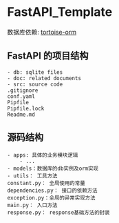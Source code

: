 # FastAPI_Template

数据库依赖: [tortoise-orm](https://tortoise.github.io/index.html)

## FastAPI 的项目结构

```text
- db: sqlite files
- doc: related documents
- src: source code
.gitignore
conf.yaml
Pipfile
Pipfile.lock
Readme.md
```

## 源码结构

```text
- apps: 具体的业务模块逻辑
	- ...
- models：数据库的db实例及orm实现
- utils： 工具方法
constant.py： 全局使用的常量
dependencies.py： 接口的依赖方法
exception.py：全局的异常实现方法
main.py： 入口方法
response.py： response基础方法的封装
```
